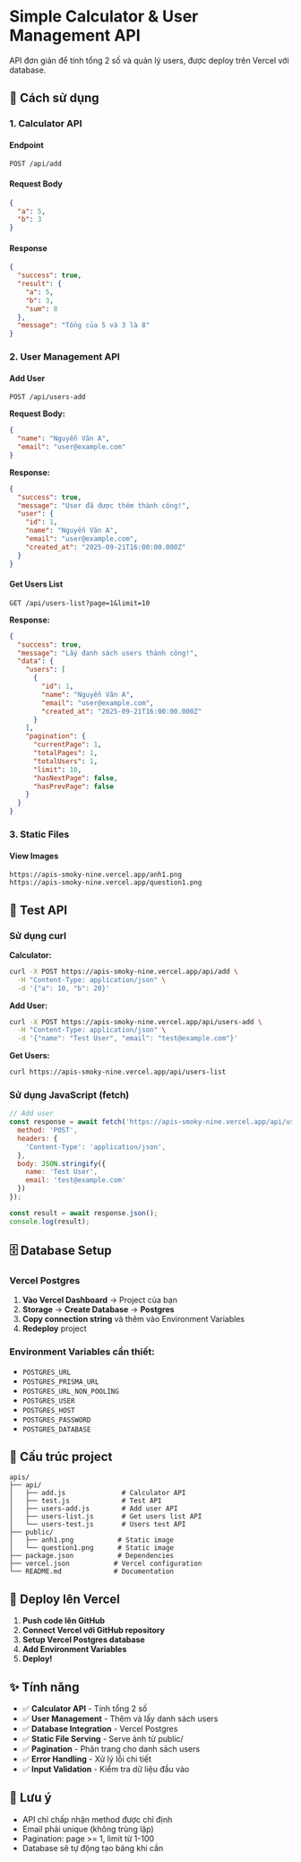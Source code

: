 # Simple Calculator & User Management API

API đơn giản để tính tổng 2 số và quản lý users, được deploy trên Vercel với database.

## 🚀 Cách sử dụng

### 1. Calculator API

#### Endpoint
```
POST /api/add
```

#### Request Body
```json
{
  "a": 5,
  "b": 3
}
```

#### Response
```json
{
  "success": true,
  "result": {
    "a": 5,
    "b": 3,
    "sum": 8
  },
  "message": "Tổng của 5 và 3 là 8"
}
```

### 2. User Management API

#### Add User
```
POST /api/users-add
```

**Request Body:**
```json
{
  "name": "Nguyễn Văn A",
  "email": "user@example.com"
}
```

**Response:**
```json
{
  "success": true,
  "message": "User đã được thêm thành công!",
  "user": {
    "id": 1,
    "name": "Nguyễn Văn A",
    "email": "user@example.com",
    "created_at": "2025-09-21T16:00:00.000Z"
  }
}
```

#### Get Users List
```
GET /api/users-list?page=1&limit=10
```

**Response:**
```json
{
  "success": true,
  "message": "Lấy danh sách users thành công!",
  "data": {
    "users": [
      {
        "id": 1,
        "name": "Nguyễn Văn A",
        "email": "user@example.com",
        "created_at": "2025-09-21T16:00:00.000Z"
      }
    ],
    "pagination": {
      "currentPage": 1,
      "totalPages": 1,
      "totalUsers": 1,
      "limit": 10,
      "hasNextPage": false,
      "hasPrevPage": false
    }
  }
}
```

### 3. Static Files

#### View Images
```
https://apis-smoky-nine.vercel.app/anh1.png
https://apis-smoky-nine.vercel.app/question1.png
```

## 🧪 Test API

### Sử dụng curl

**Calculator:**
```bash
curl -X POST https://apis-smoky-nine.vercel.app/api/add \
  -H "Content-Type: application/json" \
  -d '{"a": 10, "b": 20}'
```

**Add User:**
```bash
curl -X POST https://apis-smoky-nine.vercel.app/api/users-add \
  -H "Content-Type: application/json" \
  -d '{"name": "Test User", "email": "test@example.com"}'
```

**Get Users:**
```bash
curl https://apis-smoky-nine.vercel.app/api/users-list
```

### Sử dụng JavaScript (fetch)

```javascript
// Add user
const response = await fetch('https://apis-smoky-nine.vercel.app/api/users-add', {
  method: 'POST',
  headers: {
    'Content-Type': 'application/json',
  },
  body: JSON.stringify({
    name: 'Test User',
    email: 'test@example.com'
  })
});

const result = await response.json();
console.log(result);
```

## 🗄️ Database Setup

### Vercel Postgres
1. **Vào Vercel Dashboard** → Project của bạn
2. **Storage** → **Create Database** → **Postgres**
3. **Copy connection string** và thêm vào Environment Variables
4. **Redeploy** project

### Environment Variables cần thiết:
- `POSTGRES_URL`
- `POSTGRES_PRISMA_URL`
- `POSTGRES_URL_NON_POOLING`
- `POSTGRES_USER`
- `POSTGRES_HOST`
- `POSTGRES_PASSWORD`
- `POSTGRES_DATABASE`

## 📁 Cấu trúc project

```
apis/
├── api/
│   ├── add.js              # Calculator API
│   ├── test.js             # Test API
│   ├── users-add.js        # Add user API
│   ├── users-list.js       # Get users list API
│   └── users-test.js       # Users test API
├── public/
│   ├── anh1.png           # Static image
│   └── question1.png      # Static image
├── package.json           # Dependencies
├── vercel.json           # Vercel configuration
└── README.md             # Documentation
```

## 🚀 Deploy lên Vercel

1. **Push code lên GitHub**
2. **Connect Vercel với GitHub repository**
3. **Setup Vercel Postgres database**
4. **Add Environment Variables**
5. **Deploy!**

## ✨ Tính năng

- ✅ **Calculator API** - Tính tổng 2 số
- ✅ **User Management** - Thêm và lấy danh sách users
- ✅ **Database Integration** - Vercel Postgres
- ✅ **Static File Serving** - Serve ảnh từ public/
- ✅ **Pagination** - Phân trang cho danh sách users
- ✅ **Error Handling** - Xử lý lỗi chi tiết
- ✅ **Input Validation** - Kiểm tra dữ liệu đầu vào

## 🔧 Lưu ý

- API chỉ chấp nhận method được chỉ định
- Email phải unique (không trùng lặp)
- Pagination: page >= 1, limit từ 1-100
- Database sẽ tự động tạo bảng khi cần